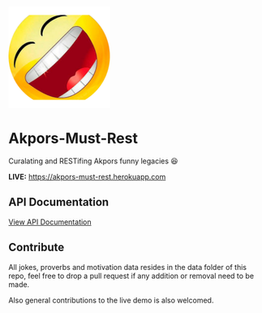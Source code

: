 <img src="frontend/icon.png" width="200">

# Akpors-Must-Rest

Curalating and RESTifing Akpors funny legacies :laughing:

**LIVE:** https://akpors-must-rest.herokuapp.com

## API Documentation

[View API Documentation](https://akpors-must-rest.herokuapp.com/docs.html)

## Contribute

All jokes, proverbs and motivation data resides in the data folder of this repo, feel free to drop a pull request if any addition or removal need to be made.

Also general contributions to the live demo is also welcomed.
